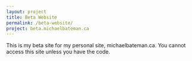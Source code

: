 ```yaml
---
layout: project
title: Beta Website
permalink: /beta-website/
project: beta.michaelbateman.ca
---
```


This is my beta site for my personal site, michaelbateman.ca.  You cannot access this site unless you have the code.